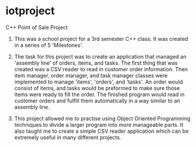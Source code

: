 # iotproject
C++ Point of Sale Project

1. This was a school project for a 3rd semester C++ class. It was created in a series of 5 'Milestones'.

2. The task for this project was to create an application that managed an 'assembly line' of orders, items, and tasks.
The first thing that was created was a CSV reader to read in customer order information. Then item manager, order manager, 
and task manager classes were implemented to manage 'items', 'orders', and 'tasks'. 
An order would consist of items, and tasks would be preformed to make sure those items were ready to fill the order.
The finished program would read in customer orders and fulfill them automatically in a way similar to an assembly line.

3. This project allowed me to practise using Object Oriented Programming techniques to divide a larger program into more manageable parts.
It also taught me to create a simple CSV reader application which can be extremely useful in many different projects.
